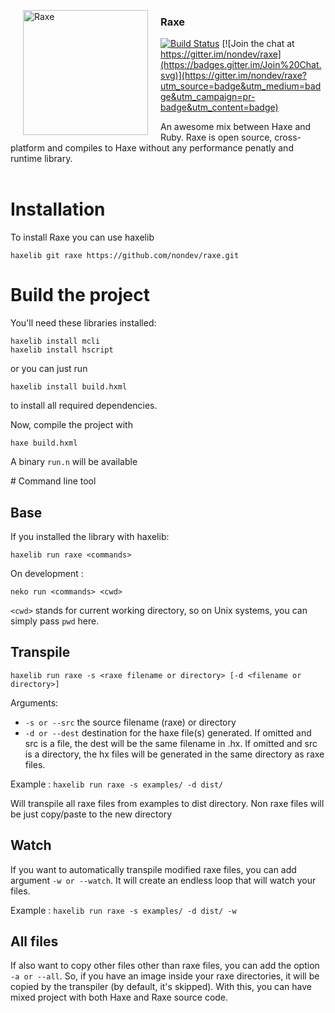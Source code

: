 <img src="http://raxe-lang.org/img/logo.png"
 alt="Raxe" title="Raxe" align="left" hspace="20" width="200px"/>

### Raxe

[![Build Status](https://travis-ci.org/nondev/raxe.svg)](https://travis-ci.org/nondev/raxe) [![Join the chat at https://gitter.im/nondev/raxe](https://badges.gitter.im/Join%20Chat.svg)](https://gitter.im/nondev/raxe?utm_source=badge&utm_medium=badge&utm_campaign=pr-badge&utm_content=badge)

An awesome mix between Haxe and Ruby. Raxe is open source, cross-platform and compiles to Haxe without any performance penatly and runtime library.
<br/><br/>


# Installation

To install Raxe you can use haxelib

```
haxelib git raxe https://github.com/nondev/raxe.git
```

# Build the project

You'll need these libraries installed:

```
haxelib install mcli
haxelib install hscript
```

or you can just run

```
haxelib install build.hxml
```

to install all required dependencies.

Now, compile the project with

```
haxe build.hxml
```

A binary `run.n` will be available

# Command line tool

Base
--
If you installed the library with haxelib:

```
haxelib run raxe <commands>
```

On development :

```
neko run <commands> <cwd>
```

`<cwd>` stands for current working directory, so on Unix systems, you can simply pass `pwd` here.

Transpile
--

```
haxelib run raxe -s <raxe filename or directory> [-d <filename or directory>]
```

Arguments:
- `-s or --src` the source filename (raxe) or directory
- `-d or --dest` destination for the haxe file(s) generated. If omitted and src is a file, the dest will be the same filename in .hx. If omitted and src is a directory, the hx files will be generated in the same directory as raxe files.

Example : `haxelib run raxe -s examples/ -d dist/`

Will transpile all raxe files from examples to dist directory. Non raxe files will be just copy/paste to the new directory

Watch
--
If you want to automatically transpile modified raxe files, you can add argument `-w or --watch`. It will create an endless loop that will watch your files.

Example : `haxelib run raxe -s examples/ -d dist/ -w`

All files
--
If also want to copy other files other than raxe files, you can add the option `-a or --all`. So, if you have an image inside your raxe directories, it will be copied by the transpiler (by default, it's skipped). With this, you can have mixed project with both Haxe and Raxe source code.
